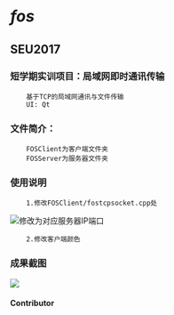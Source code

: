 # *fos*
##  SEU2017
###  短学期实训项目：局域网即时通讯传输
		基于TCP的局域网通讯与文件传输
		UI: Qt

###	 文件简介：
		FOSClient为客户端文件夹
		FOSServer为服务器文件夹
###	 使用说明
		1.修改FOSClient/fostcpsocket.cpp处
![修改为对应服务器IP端口](https://github.com/northmachine/fos/blob/master/readmejpg/client_ip_port.png "修改这两处")

		2.修改客户端颜色
	
###	 成果截图
![](https://github.com/northmachine/fos/blob/master/readmejpg/login.png)

#### Contributor


		
